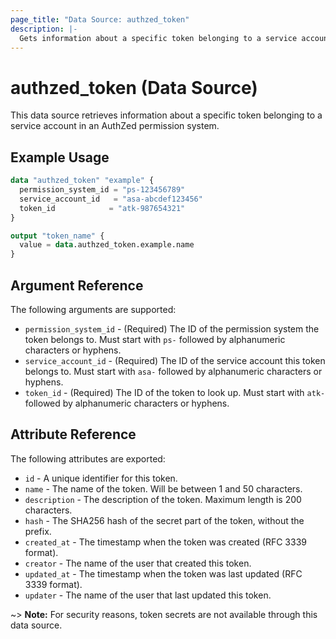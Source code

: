 ```yaml
---
page_title: "Data Source: authzed_token"
description: |-
  Gets information about a specific token belonging to a service account.
---
```


# authzed_token (Data Source)

This data source retrieves information about a specific token belonging to a service account in an AuthZed permission system.

## Example Usage

```terraform
data "authzed_token" "example" {
  permission_system_id = "ps-123456789"
  service_account_id   = "asa-abcdef123456"
  token_id            = "atk-987654321"
}

output "token_name" {
  value = data.authzed_token.example.name
}
```

## Argument Reference

The following arguments are supported:

* `permission_system_id` - (Required) The ID of the permission system the token belongs to. Must start with `ps-` followed by alphanumeric characters or hyphens.
* `service_account_id` - (Required) The ID of the service account this token belongs to. Must start with `asa-` followed by alphanumeric characters or hyphens.
* `token_id` - (Required) The ID of the token to look up. Must start with `atk-` followed by alphanumeric characters or hyphens.

## Attribute Reference

The following attributes are exported:

* `id` - A unique identifier for this token.
* `name` - The name of the token. Will be between 1 and 50 characters.
* `description` - The description of the token. Maximum length is 200 characters.
* `hash` - The SHA256 hash of the secret part of the token, without the prefix.
* `created_at` - The timestamp when the token was created (RFC 3339 format).
* `creator` - The name of the user that created this token.
* `updated_at` - The timestamp when the token was last updated (RFC 3339 format).
* `updater` - The name of the user that last updated this token.

~> **Note:** For security reasons, token secrets are not available through this data source. 
